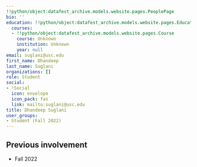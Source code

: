 ```yaml
---
!!python/object:datafest_archive.models.website.pages.PeoplePage
bio: ''
education: !!python/object:datafest_archive.models.website.pages.Education
  courses:
  - !!python/object:datafest_archive.models.website.pages.Course
    course: Unknown
    institution: Unknown
    year: null
email: suglani@usc.edu
first_name: Dhandeep
last_name: Suglani
organizations: []
role: Student
social:
- !Social
  icon: envelope
  icon_pack: fas
  link: mailto:suglani@usc.edu
title: Dhandeep Suglani
user_groups:
- Student (Fall 2022)
---
```



## Previous involvement

* Fall 2022


